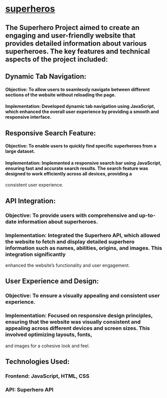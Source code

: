 # [superheros](https://rohanrawat9.github.io/superheros/)

## The Superhero Project aimed to create an engaging and user-friendly website that provides detailed information about various superheroes. The key features and technical aspects of the project included:

  ##  Dynamic Tab Navigation:
  #### Objective: To allow users to seamlessly navigate between different sections of the website without reloading the page.
  #### Implementation: Developed dynamic tab navigation using JavaScript, which enhanced the overall user experience by providing a smooth and responsive interface.

  ##  Responsive Search Feature:
  ####  Objective: To enable users to quickly find specific superheroes from a large dataset.
  ####  Implementation: Implemented a responsive search bar using JavaScript, ensuring fast and accurate search results. The search feature was designed to work efficiently across all devices, providing a     
  consistent user experience.
        
  ##  API Integration:
  ###   Objective: To provide users with comprehensive and up-to-date information about superheroes.
  ###   Implementation: Integrated the Superhero API, which allowed the website to fetch and display detailed superhero information such as names, abilities, origins, and images. This integration significantly   
  enhanced the website’s functionality and user engagement.
        
  ##  User Experience and Design:
  ###  Objective: To ensure a visually appealing and consistent user experience.
  ###  Implementation: Focused on responsive design principles, ensuring that the website was visually consistent and appealing across different devices and screen sizes. This involved optimizing layouts, fonts, 
  and images for a cohesive look and feel.

  ##  Technologies Used:
  ###  Frontend: JavaScript, HTML, CSS
  ###  API: Superhero API
